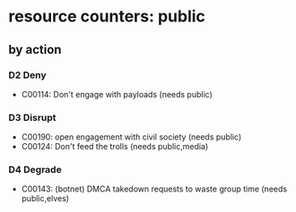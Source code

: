 # resource counters: public

## by action


### D2 Deny
* C00114: Don't engage with payloads (needs public)

### D3 Disrupt
* C00190: open engagement with civil society (needs public)
* C00124: Don't feed the trolls (needs public,media)

### D4 Degrade
* C00143: (botnet) DMCA takedown requests to waste group time (needs public,elves)
